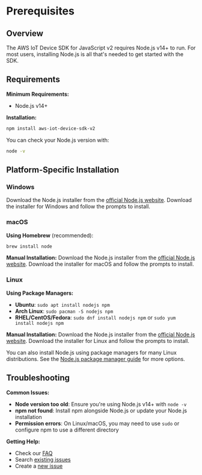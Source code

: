 # Prerequisites

## Overview

The AWS IoT Device SDK for JavaScript v2 requires Node.js v14+ to run. For most users, installing Node.js is all that's needed to get started with the SDK.

## Requirements

**Minimum Requirements:**
- Node.js v14+

**Installation:**
```bash
npm install aws-iot-device-sdk-v2
```

You can check your Node.js version with:
```bash
node -v
```

## Platform-Specific Installation

### Windows

Download the Node.js installer from the [official Node.js website](https://nodejs.org/en/download/). Download the installer for Windows and follow the prompts to install.

### macOS

**Using Homebrew** (recommended):
```bash
brew install node
```

**Manual Installation:**
Download the Node.js installer from the [official Node.js website](https://nodejs.org/en/download/). Download the installer for macOS and follow the prompts to install.

### Linux

**Using Package Managers:**
- **Ubuntu**: `sudo apt install nodejs npm`
- **Arch Linux**: `sudo pacman -S nodejs npm`
- **RHEL/CentOS/Fedora**: `sudo dnf install nodejs npm` or `sudo yum install nodejs npm`

**Manual Installation:**
Download the Node.js installer from the [official Node.js website](https://nodejs.org/en/download/). Download the installer for Linux and follow the prompts to install.

You can also install Node.js using package managers for many Linux distributions. See the [Node.js package manager guide](https://nodejs.org/en/download/package-manager/) for more options.

## Troubleshooting

**Common Issues:**
- **Node version too old**: Ensure you're using Node.js v14+ with `node -v`
- **npm not found**: Install npm alongside Node.js or update your Node.js installation
- **Permission errors**: On Linux/macOS, you may need to use `sudo` or configure npm to use a different directory

**Getting Help:**
- Check our [FAQ](./FAQ.md)
- Search [existing issues](https://github.com/aws/aws-iot-device-sdk-js-v2/issues)
- Create a [new issue](https://github.com/aws/aws-iot-device-sdk-js-v2/issues/new/choose)
